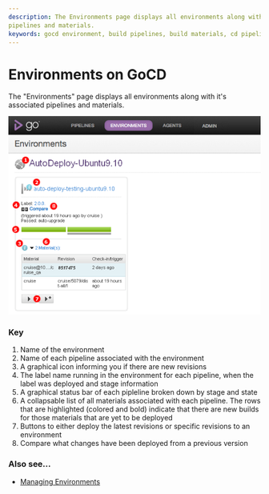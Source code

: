 ```yaml
---
description: The Environments page displays all environments along with it's associated
pipelines and materials.
keywords: gocd environment, build pipelines, build materials, cd pipeline, managing environments
---
```



# Environments on GoCD

The "Environments" page displays all environments along with it's associated
pipelines and materials.

![](../resources/images/environments.png)

### Key

1.  Name of the environment
2.  Name of each pipeline associated with the environment
3.  A graphical icon informing you if there are new revisions
4.  The label name running in the environment for each pipeline, when the label was deployed and stage information
5.  A graphical status bar of each pipleline broken down by stage and state
6.  A collapsable list of all materials associated with each pipeline. The rows that are highlighted (colored and bold) indicate that there are new builds for those materials that are yet to be deployed
7.  Buttons to either deploy the latest revisions or specific revisions to an environment
8.  Compare what changes have been deployed from a previous version

### Also see...

-   [Managing Environments](../configuration/managing_environments.md)
